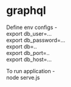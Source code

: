 # graphql

Define env configs - <br />
export db_user=... <br />
export db_password=... <br />
export db=.. <br />
export db_port=.. <br />
export db_host=... <br />

To run application - <br />
node serve.js
